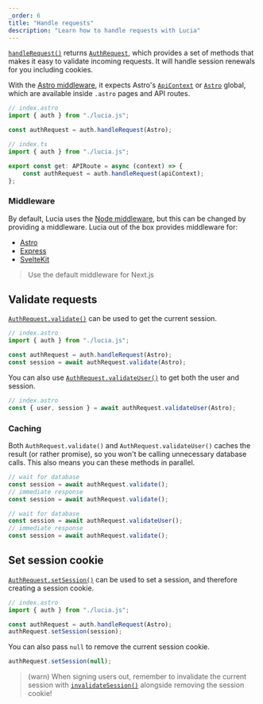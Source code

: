 ```yaml
---
_order: 6
title: "Handle requests"
description: "Learn how to handle requests with Lucia"
---
```


[`handleRequest()`](/reference/lucia-auth/auth#handlerequest) returns [`AuthRequest`](/reference/lucia-auth/authrequest), which provides a set of methods that makes it easy to validate incoming requests. It will handle session renewals for you including cookies.

With the [Astro middleware](/middleware/astro), it expects Astro's [`ApiContext`](https://docs.astro.build/en/reference/api-reference/#endpoint-context) or [`Astro`](https://docs.astro.build/en/reference/api-reference/#astro-global) global, which are available inside `.astro` pages and API routes.

```ts
// index.astro
import { auth } from "./lucia.js";

const authRequest = auth.handleRequest(Astro);
```

```ts
// index.ts
import { auth } from "./lucia.js";

export const get: APIRoute = async (context) => {
	const authRequest = auth.handleRequest(apiContext);
};
```

### Middleware

By default, Lucia uses the [Node middleware](/middleware/node), but this can be changed by providing a middleware. Lucia out of the box provides middleware for:

- [Astro](/middleware/astro)
- [Express](/middleware/express)
- [SvelteKit](/middleware/sveltekit)

> Use the default middleware for Next.js

## Validate requests

[`AuthRequest.validate()`](/reference/lucia-auth/authrequest#validate) can be used to get the current session.

```ts
// index.astro
import { auth } from "./lucia.js";

const authRequest = auth.handleRequest(Astro);
const session = await authRequest.validate(Astro);
```

You can also use [`AuthRequest.validateUser()`](/reference/lucia-auth/authrequest#validateuser) to get both the user and session.

```ts
// index.astro
const { user, session } = await authRequest.validateUser(Astro);
```

### Caching

Both `AuthRequest.validate()` and `AuthRequest.validateUser()` caches the result (or rather promise), so you won't be calling unnecessary database calls. This also means you can these methods in parallel.

```ts
// wait for database
const session = await authRequest.validate();
// immediate response
const session = await authRequest.validate();
```

```ts
// wait for database
const session = await authRequest.validateUser();
// immediate response
const session = await authRequest.validate();
```

## Set session cookie

[`AuthRequest.setSession()`](/reference/lucia-auth/authrequest#validateuser) can be used to set a session, and therefore creating a session cookie.

```ts
// index.astro
import { auth } from "./lucia.js";

const authRequest = auth.handleRequest(Astro);
authRequest.setSession(session);
```

You can also pass `null` to remove the current session cookie.

```ts
authRequest.setSession(null);
```

> (warn) When signing users out, remember to invalidate the current session with [`invalidateSession()`](/reference/lucia-auth/auth#invalidatesession) alongside removing the session cookie!
